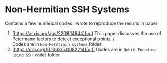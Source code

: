 # Non-Hermitian SSH Systems
Contains a few numerical codes I wrote to reproduce the results in paper: 
1) [https://arxiv.org/abs/2208.14944](url) This paper discusses the use of Petermann factors to detect exceptional points. /
   <br /> Codes are in `Non-Hermtiain systems` folder 
2) [https://doi.org/10.1063/5.0082214](url) Codes are in `Qubit Encoding using SSH Model` folder
